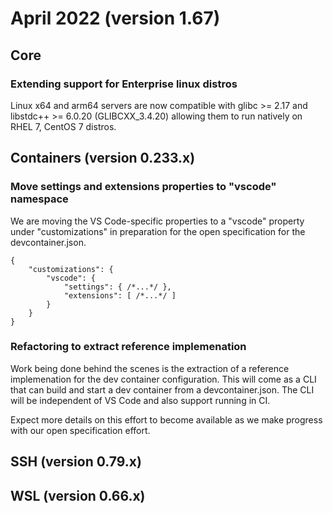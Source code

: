 # April 2022 (version 1.67)

## Core

### Extending support for Enterprise linux distros

Linux x64 and arm64 servers are now compatible with glibc >= 2.17 and libstdc++ >= 6.0.20 (GLIBCXX_3.4.20) allowing them to run natively on RHEL 7, CentOS 7 distros.

## Containers (version 0.233.x)

### Move settings and extensions properties to "vscode" namespace

We are moving the VS Code-specific properties to a "vscode" property under "customizations" in preparation for the open specification for the devcontainer.json.

```jsonc
{
	"customizations": {
		"vscode": {
			"settings": { /*...*/ },
			"extensions": [ /*...*/ ]
		}
	}
}
```

### Refactoring to extract reference implemenation

Work being done behind the scenes is the extraction of a reference implemenation for the dev container configuration. This will come as a CLI that can build and start a dev container from a devcontainer.json. The CLI will be independent of VS Code and also support running in CI.

Expect more details on this effort to become available as we make progress with our open specification effort.

## SSH (version 0.79.x)

## WSL (version 0.66.x)
